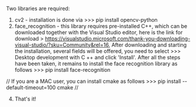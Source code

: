 Two libraries are required:

1.  cv2 - installation is done via \>\>\> pip install opencv-python
2.  face_recognition - this library requires pre-installed C++, which
    can be downloaded together with the Visual Studio editor, here is the
    link for download >
    https://visualstudio.microsoft.com/thank-you-downloading-visual-studio/?sku=Community&rel=16,
    After downloading and starting the installation, several fields will
    be offered, you need to select \>\>\> Desktop development with C ++
    and click 'Install'. After all the steps have been taken, it
    remains to install the face recognition library as follows \>\>\>
    pip install face-recognition

//  If you are a MAC user, you can install cmake as follows >>> pip install --default-timeout=100 cmake  //

4. That's it!


